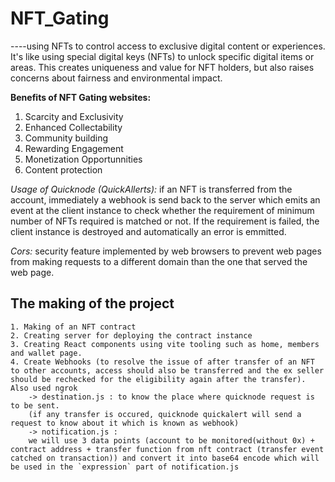# NFT_Gating
----using NFTs to control access to exclusive digital content or experiences. It's like using special digital keys (NFTs) to unlock specific digital items or areas. This creates uniqueness and value for NFT holders, but also raises concerns about fairness and environmental impact.

**Benefits of NFT Gating websites:**
1. Scarcity and Exclusivity
2. Enhanced Collectability
3. Community building
4. Rewarding Engagement 
5. Monetization Opportunnities
6. Content protection


_Usage of Quicknode (QuickAllerts):_ if an NFT is transferred from the account, immediately a webhook is send back to the server which emits an event at the client instance to check whether the requirement of minimum number of NFTs required is matched or not. If the requirement is failed, the client instance is destroyed and automatically an error is emmitted.  

_Cors:_ security feature implemented by web browsers to prevent web pages from making requests to a different domain than the one that served the web page.

## The making of the project
    1. Making of an NFT contract
    2. Creating server for deploying the contract instance
    3. Creating React components using vite tooling such as home, members and wallet page.
    4. Create Webhooks (to resolve the issue of after transfer of an NFT to other accounts, access should also be transferred and the ex seller should be rechecked for the eligibility again after the transfer). Also used ngrok
        -> destination.js : to know the place where quicknode request is to be sent. 
        (if any transfer is occured, quicknode quickalert will send a request to know about it which is known as webhook) 
        -> notification.js : 
        we will use 3 data points (account to be monitored(without 0x) + contract address + transfer function from nft contract (transfer event catched on transaction)) and convert it into base64 encode which will be used in the `expression` part of notification.js 
